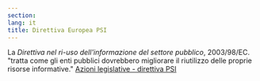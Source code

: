 ```yaml
---
section: 
lang: it
title: Direttiva Europea PSI
---
```


La *Direttiva nel ri-uso dell'informazione del settore pubblico*, 2003/98/EC. "tratta come gli enti pubblici dovrebbero migliorare il riutilizzo delle proprie risorse informative." [Azioni legislative - direttiva PSI](http:/ec.europa.eu/information_society/policy/psi/actions_eu/policy_actions/index_en.htm)
